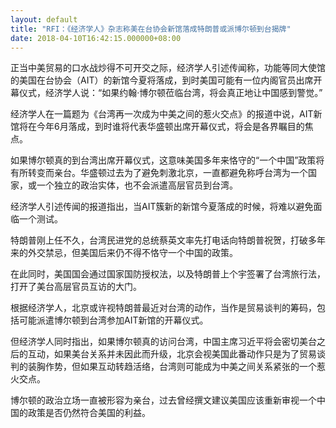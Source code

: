 ```yaml
---
layout: default
title: "RFI：《经济学人》杂志称美在台协会新馆落成特朗普或派博尔顿到台揭牌"
date: 2018-04-10T16:42:15.000000+08:00
---
```


正当中美贸易的口水战炒得不可开交之际，经济学人引述传闻称，功能等同大使馆的美国在台协会（AIT）的新馆今夏将落成，到时美国可能有一位内阁官员出席开幕仪式，经济学人说：“如果约翰·博尔顿莅临台湾，将会真正地让中国感到警觉。”

经济学人在一篇题为《台湾再一次成为中美之间的惹火交点》的报道中说，AIT新馆将在今年6月落成，到时谁将代表华盛顿出席开幕仪式，将会是各界瞩目的焦点。

如果博尔顿真的到台湾出席开幕仪式，这意味美国多年来恪守的“一个中国”政策将有所转变而亲台。华盛顿过去为了避免刺激北京，一直都避免称呼台湾为一个国家，或一个独立的政治实体，也不会派遣高层官员到台湾。

经济学人引述传闻的报道指出，当AIT簇新的新馆今夏落成的时候，将难以避免面临一个测试。

特朗普刚上任不久，台湾民进党的总统蔡英文率先打电话向特朗普祝贺，打破多年来的外交禁忌，但美国后来仍不得不恪守一个中国的政策。

在此同时，美国国会通过国家国防授权法，以及特朗普上个宇签署了台湾旅行法，打开了美台高层官员互访的大门。

根据经济学人，北京或许视特朗普最近对台湾的动作，当作是贸易谈判的筹码，包括可能派遣博尔顿到台湾参加AIT新馆的开幕仪式。

但经济学人同时指出，如果博尔顿真的访问台湾，中国主席习近平将会密切美台之后的互动，如果美台关系并未因此而升级，北京会视美国此番动作只是为了贸易谈判的装胸作势，但如果互动转趋活络，台湾则可能成为中美之间关系紧张的一个惹火交点。

博尔顿的政治立场一直被形容为亲台，过去曾经撰文建议美国应该重新审视一个中国的政策是否仍然符合美国的利益。

